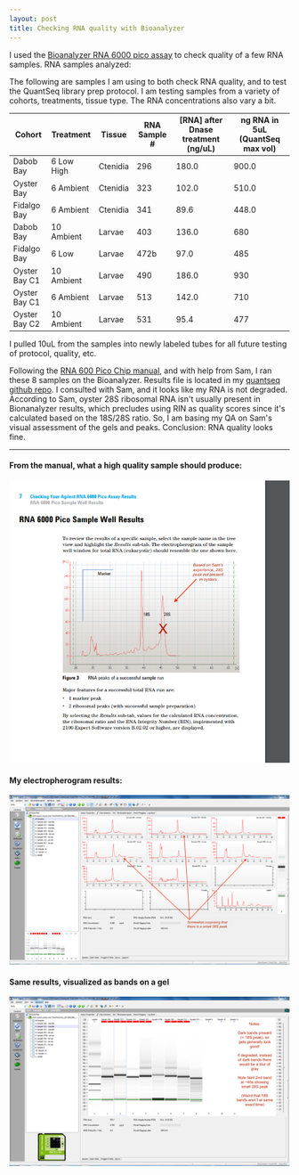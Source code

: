 ```yaml
---
layout: post
title: Checking RNA quality with Bioanalyzer
---
```


I used the [Bioanalyzer RNA 6000 pico assay](https://www.agilent.com/en/product/automated-electrophoresis/bioanalyzer-systems/bioanalyzer-rna-kits-reagents/bioanalyzer-high-sensitivity-rna-analysis-228255) to check quality of a few RNA samples. RNA samples analyzed: 

The following are samples I am using to both check RNA quality, and to test the QuantSeq library prep protocol. I am testing samples from a variety of cohorts, treatments, tissue type. The RNA concentrations also vary a bit. 

| Cohort        | Treatment  | Tissue   | RNA Sample # | [RNA] after Dnase treatment (ng/uL) | ng RNA in 5uL (QuantSeq max vol) |
|---------------|------------|----------|--------------|-------------------------------------|----------------------------------|
| Dabob Bay     | 6 Low High | Ctenidia | 296          | 180.0                               | 900.0                            |
| Oyster Bay    | 6 Ambient  | Ctenidia | 323          | 102.0                               | 510.0                            |
| Fidalgo Bay   | 6 Ambient  | Ctenidia | 341          | 89.6                                | 448.0                            |
| Dabob Bay     | 10 Ambient | Larvae   | 403          | 136.0                               | 680                              |
| Fidalgo Bay   | 6 Low      | Larvae   | 472b         | 97.0                                | 485                              |
| Oyster Bay C1 | 10 Ambient | Larvae   | 490          | 186.0                               | 930                              |
| Oyster Bay C1 | 6 Ambient  | Larvae   | 513          | 142.0                               | 710                              |
| Oyster Bay C2 | 10 Ambient | Larvae   | 531          | 95.4                                | 477                              |

I pulled 10uL from the samples into newly labeled tubes for all future testing of protocol, quality, etc. 

Following the [RNA 600 Pico Chip manual](https://www.agilent.com/cs/library/usermanuals/public/G2938-90046_RNA600Pico_KG_EN.pdf), and with help from Sam, I ran these 8 samples on the Bioanalyzer. Results file is located in my [quantseq github repo](https://github.com/fish546-2018/laura-quantseq/blob/master/data/2100%20expert_Eukaryote%20Total%20RNA%20Pico_DE72902486_2019-08-20_14-14-19.xad). I consulted with Sam, and it looks like my RNA is not degraded. According to Sam, oyster 28S ribosomal RNA isn't usually present in Bionanalyzer results, which precludes using RIN as quality scores since it's calculated based on the 18S/28S ratio. So, I am basing my QA on Sam's visual assessment of the gels and peaks. Conclusion: RNA quality looks fine. 

---
#### From the manual, what a high quality sample should produce: 

![2019-08-21_pico-manual-expected-results.png](https://github.com/fish546-2018/laura-quantseq/blob/master/notebooks/screen-shots/2019-08-21_pico-manual-expected-results.PNG?raw=true)

#### My electropherogram results: 

![2019-08-21_pico-electropherogram.PNG](https://github.com/fish546-2018/laura-quantseq/blob/master/notebooks/screen-shots/2019-08-21_pico-electropherogram.PNG?raw=true)

#### Same results, visualized as bands on a gel  

![screen-shots/2019-08-21_pico-gel.PNG](https://github.com/fish546-2018/laura-quantseq/blob/master/notebooks/screen-shots/2019-08-21_pico-gel.PNG?raw=true)
